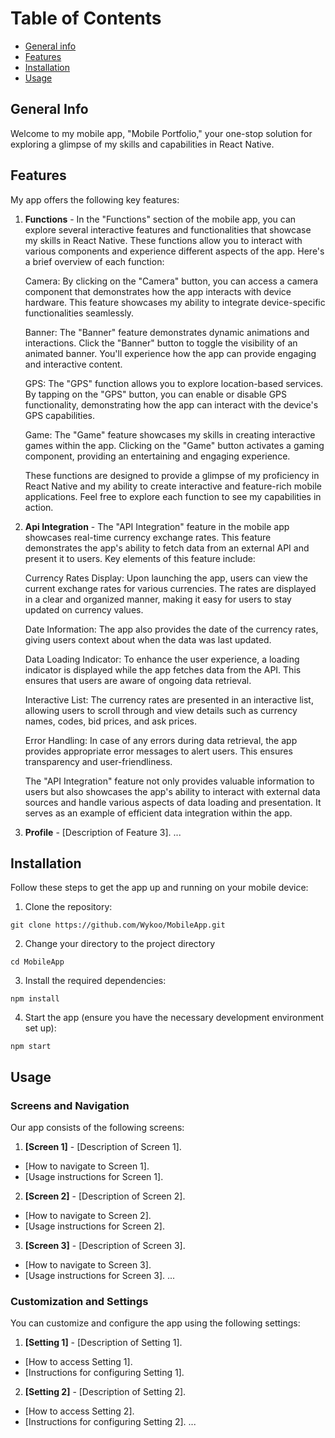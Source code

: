 # Table of Contents
* [General info](#General-info)
* [Features](#Features)
* [Installation](#Installation)
* [Usage](#Usage)

## General Info
Welcome to my mobile app, "Mobile Portfolio," your one-stop solution for exploring a glimpse of my skills and capabilities in React Native.

## Features
My app offers the following key features:

1. **Functions** - In the "Functions" section of the mobile app, you can explore several interactive features and functionalities that showcase my skills in React Native. These functions allow you to interact with various components and experience different aspects of the app. Here's a brief overview of each function:

      Camera: By clicking on the "Camera" button, you can access a camera component that demonstrates how the app interacts with device hardware. This feature showcases my ability to integrate device-specific           functionalities seamlessly.

      Banner: The "Banner" feature demonstrates dynamic animations and interactions. Click the "Banner" button to toggle the visibility of an animated banner. You'll experience how the app can provide engaging          and interactive content.

      GPS: The "GPS" function allows you to explore location-based services. By tapping on the "GPS" button, you can enable or disable GPS functionality, demonstrating how the app can interact with the device's          GPS capabilities.

      Game: The "Game" feature showcases my skills in creating interactive games within the app. Clicking on the "Game" button activates a gaming component, providing an entertaining and engaging experience.

      These functions are designed to provide a glimpse of my proficiency in React Native and my ability to create interactive and feature-rich mobile applications. Feel free to explore each function to see my         capabilities in action.

2. **Api Integration** - The "API Integration" feature in the mobile app showcases real-time currency exchange rates. This feature demonstrates the app's ability to fetch data from an external API and present it to users. Key elements of this feature include:

      Currency Rates Display: Upon launching the app, users can view the current exchange rates for various currencies. The rates are displayed in a clear and organized manner, making it easy for users to stay         updated on currency values.

      Date Information: The app also provides the date of the currency rates, giving users context about when the data was last updated.

      Data Loading Indicator: To enhance the user experience, a loading indicator is displayed while the app fetches data from the API. This ensures that users are aware of ongoing data retrieval.

      Interactive List: The currency rates are presented in an interactive list, allowing users to scroll through and view details such as currency names, codes, bid prices, and ask prices.

      Error Handling: In case of any errors during data retrieval, the app provides appropriate error messages to alert users. This ensures transparency and user-friendliness.

      The "API Integration" feature not only provides valuable information to users but also showcases the app's ability to interact with external data sources and handle various aspects of data loading and            presentation. It serves as an example of efficient data integration within the app.
3. **Profile** - [Description of Feature 3].
   ...

## Installation
Follow these steps to get the app up and running on your mobile device:

1. Clone the repository:
```
git clone https://github.com/Wykoo/MobileApp.git
```

2. Change your directory to the project directory
```
cd MobileApp
```

3. Install the required  dependencies:
```
npm install
```

4. Start the app (ensure you have the necessary development environment set up):
```
npm start
```

## Usage
### Screens and Navigation

Our app consists of the following screens:

1. **[Screen 1]** - [Description of Screen 1].
- [How to navigate to Screen 1].
- [Usage instructions for Screen 1].

2. **[Screen 2]** - [Description of Screen 2].
- [How to navigate to Screen 2].
- [Usage instructions for Screen 2].

3. **[Screen 3]** - [Description of Screen 3].
- [How to navigate to Screen 3].
- [Usage instructions for Screen 3].
...

### Customization and Settings

You can customize and configure the app using the following settings:

1. **[Setting 1]** - [Description of Setting 1].
- [How to access Setting 1].
- [Instructions for configuring Setting 1].

2. **[Setting 2]** - [Description of Setting 2].
- [How to access Setting 2].
- [Instructions for configuring Setting 2].
...


